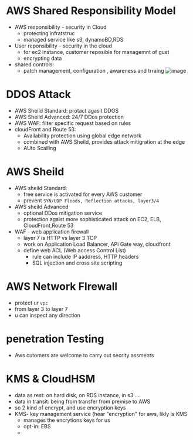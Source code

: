 # AWS Shared Responsibility Model
 - AWS responsibility - security in Cloud
     - protecting infratstruc
     - managed service like s3, dynamoBD,RDS
 - User reponsibility - security in the cloud
     - for ec2 instance, customer reposible for managemnt of gust
     - encrypting data
 - shared controls:
     - patch management, configuration , awareness and trraing
 ![image](https://github.com/NghiaDangTran/AWS-Certified-Cloud-Practitioner-CLF-C01/assets/33323750/57c95550-f3f1-46e5-b9d0-727abb0d1159)

# DDOS Attack
 - AWS Sheild Standard: protact agasit DDOS
 - AWS Sheild Advanced: 24/7 DDos protection
 - AWS WAF: filter specific request based on rules
 - cloudFront and Route 53:
     - Availability protection using global edge network
     - combined with AWS Sheild, provides attack mitigration at the edge
     - AUto Scailing
# AWS Sheild
 - AWS sheild Standard:
     - free service is activated for every AWS customer
     - prevent `SYN/UDP Floods, Reflection attacks, layer3/4`
 - AWS sheild Advanced
     - optional DDos mitigation service
     - protection agaist more sophisticated attack on EC2, ELB, CloudFront,Route 53
 - WAF - web application firewall
     - layer 7 is HTTP vs layer 3 TCP
     - work on Application Load Balancer, APi Gate way, cloudfront
     - define web ACL (Web access Control List)
         - rule can include IP aaddress, HTTP headers
         - SQL injection and cross site scripting
# AWS Network FIrewall
 - protect ur `vpc`
 - from layer 3 to layer 7
 - u can inspect any direction
# penetration Testing
 - Aws cutomers are welcome to carry out secrity assments
# KMS & CloudHSM
 - data as rest: on hard disk, on RDS instance, in s3 ....
 - data in transit: being from transfer from premise to AWS
 - so 2 kind of encrypt, and use encryption keys
 - KMS- key management service (hear "encryption" for aws, likly is KMS
   - manages the encrytions keys for us
   - opt-in: EBS
   - 
